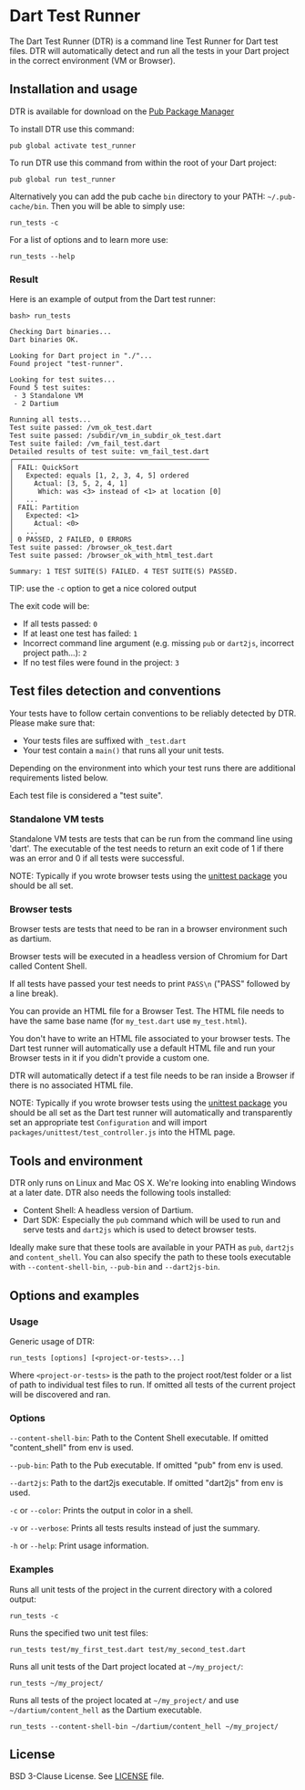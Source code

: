 # Dart Test Runner

The Dart Test Runner (DTR) is a command line Test Runner for Dart test files.
DTR will automatically detect and run all the tests in your Dart project in the
correct environment (VM or Browser).

## Installation and usage

DTR is available for download on the
[Pub Package Manager](https://pub.dartlang.org/packages/test_runner)

To install DTR use this command:

    pub global activate test_runner

To run DTR use this command from within the root of your Dart project:

    pub global run test_runner

Alternatively you can add the pub cache `bin` directory to your PATH:
`~/.pub-cache/bin`. Then you will be able to simply use:

    run_tests -c

For a list of options and to learn more use:

    run_tests --help

### Result

Here is an example of output from the Dart test runner:

    bash> run_tests

    Checking Dart binaries...
    Dart binaries OK.

    Looking for Dart project in "./"...
    Found project "test-runner".

    Looking for test suites...
    Found 5 test suites:
     - 3 Standalone VM
     - 2 Dartium

    Running all tests...
    Test suite passed: /vm_ok_test.dart
    Test suite passed: /subdir/vm_in_subdir_ok_test.dart
    Test suite failed: /vm_fail_test.dart
    Detailed results of test suite: vm_fail_test.dart
    ┌────────────────────────────────────────────────
    │ FAIL: QuickSort
    │   Expected: equals [1, 2, 3, 4, 5] ordered
    │     Actual: [3, 5, 2, 4, 1]
    │      Which: was <3> instead of <1> at location [0]
    │   ...
    │ FAIL: Partition
    │   Expected: <1>
    │     Actual: <0>
    │   ...
    │ 0 PASSED, 2 FAILED, 0 ERRORS
    Test suite passed: /browser_ok_test.dart
    Test suite passed: /browser_ok_with_html_test.dart

    Summary: 1 TEST SUITE(S) FAILED. 4 TEST SUITE(S) PASSED.

TIP: use the `-c` option to get a nice colored output

The exit code will be:

 - If all tests passed: `0`
 - If at least one test has failed: `1`
 - Incorrect command line argument (e.g. missing `pub` or `dart2js`, incorrect project path...): `2`
 - If no test files were found in the project: `3`

## Test files detection and conventions

Your tests have to follow certain conventions to be reliably detected by DTR.
Please make sure that:

 - Your tests files are suffixed with `_test.dart`
 - Your test contain a `main()` that runs all your unit tests.

Depending on the environment into which your test runs there are additional
requirements listed below.

Each test file is considered a "test suite".

### Standalone VM tests

Standalone VM tests are tests that can be run from the command line using
'dart'. The executable of the test needs to return an exit code of 1 if there
was an error and 0 if all tests were successful.

NOTE: Typically if you wrote browser tests using the
[unittest package](https://pub.dartlang.org/packages/unittest) you should be all
set.

### Browser tests

Browser tests are tests that need to be ran in a browser environment such as
dartium.

Browser tests will be executed in a headless version of Chromium for Dart called
Content Shell.

If all tests have passed your test needs to print `PASS\n` ("PASS" followed by a
line break).

You can provide an HTML file for a Browser Test. The HTML file needs to
have the same base name (for `my_test.dart` use `my_test.html`).

You don't have to write an HTML file associated to your browser tests. The Dart
test runner will automatically use a default HTML file and run your Browser
tests in it if you didn't provide a custom one.

DTR will automatically detect if a test file needs to be ran inside a Browser if
there is no associated HTML file.

NOTE: Typically if you wrote browser tests using the
[unittest package](https://pub.dartlang.org/packages/unittest) you should be all
set as the Dart test runner will automatically and transparently set an
appropriate test `Configuration` and will import
`packages/unittest/test_controller.js` into the HTML page.

## Tools and environment

DTR only runs on Linux and Mac OS X. We're looking into enabling Windows at a
later date. DTR also needs the following tools installed:

 - Content Shell: A headless version of Dartium.
 - Dart SDK: Especially the `pub` command which will be used to run and serve
   tests and `dart2js` which is used to detect browser tests.

Ideally make sure that these tools are available in your PATH as `pub`,
`dart2js` and `content_shell`. You can also specify the path to these tools
executable with `--content-shell-bin`, `--pub-bin` and `--dart2js-bin`.

## Options and examples

### Usage

Generic usage of DTR:

    run_tests [options] [<project-or-tests>...]

Where `<project-or-tests>` is the path to the project root/test folder or a list
of path to individual test files to run. If omitted all tests of the current project will be discovered and ran.

### Options

`--content-shell-bin`: Path to the Content Shell executable. If omitted "content_shell" from env is used.

`--pub-bin`: Path to the Pub executable. If omitted "pub" from env is used.

`--dart2js`: Path to the dart2js executable. If omitted "dart2js" from env is used.

`-c` or `--color`: Prints the output in color in a shell.

`-v` or `--verbose`: Prints all tests results instead of just the summary.

`-h` or `--help`: Print usage information.

### Examples

Runs all unit tests of the project in the current directory with a colored output:

    run_tests -c

Runs the specified two unit test files:

    run_tests test/my_first_test.dart test/my_second_test.dart

Runs all unit tests of the Dart project located at `~/my_project/`:

    run_tests ~/my_project/

Runs all tests of the project located at `~/my_project/` and use
`~/dartium/content_hell` as the Dartium executable.

    run_tests --content-shell-bin ~/dartium/content_hell ~/my_project/

## License

BSD 3-Clause License.
See [LICENSE](LICENSE) file.
